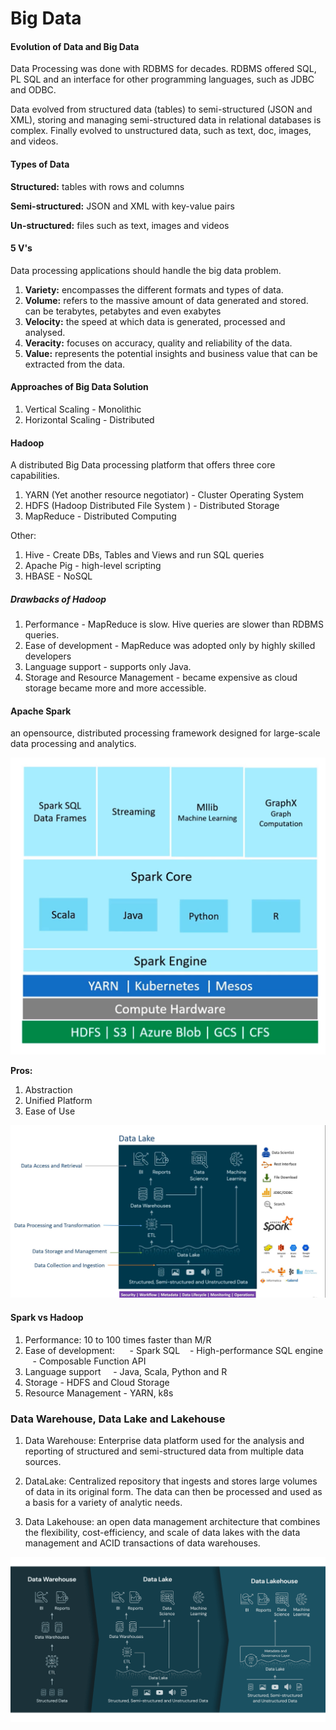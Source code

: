 # Big Data

#### Evolution of Data and Big Data

Data Processing was done with RDBMS for decades. RDBMS offered SQL, PL SQL and an interface for other programming languages, such as JDBC and ODBC.

Data evolved from structured data (tables) to semi-structured (JSON and XML), storing and managing semi-structured data in relational databases is complex. Finally evolved to unstructured data, such as text, doc, images, and videos.

#### Types of Data

**Structured:** tables with rows and columns

**Semi-structured:** JSON and XML with key-value pairs

**Un-structured:** files such as text, images and videos


#### 5 V's

Data processing applications should handle the big data problem.

1. **Variety:** encompasses the different formats and types of data.
2. **Volume:** refers to the massive amount of data generated and stored. can be terabytes, petabytes and even exabytes
3. **Velocity:** the speed at which data is generated, processed and analysed.
4. **Veracity:** focuses on accuracy, quality and reliability of the data.
5. **Value:** represents the potential insights and business value that can be extracted from the data.


#### Approaches of Big Data Solution

1. Vertical Scaling - Monolithic
2. Horizontal Scaling - Distributed

#### Hadoop

A distributed Big Data processing platform that offers three core capabilities.

1. YARN (Yet another resource negotiator) - Cluster Operating System
2. HDFS (Hadoop Distributed File System ) - Distributed Storage
3. MapReduce - Distributed Computing

Other:

1. Hive - Create DBs, Tables and Views and run SQL queries
2. Apache Pig - high-level scripting
3. HBASE - NoSQL

##### Drawbacks of Hadoop

1. Performance - MapReduce is slow. Hive queries are slower than RDBMS queries.
2. Ease of development - MapReduce was adopted only by highly skilled developers 
3. Language support - supports only Java.
4. Storage and Resource Management - became expensive as cloud storage became more and more accessible.

#### Apache Spark

an opensource, distributed processing framework designed for large-scale data processing and analytics.

![spark ecosystem](./images/spark-ecosystem.png)

**Pros:**

1. Abstraction
2. Unified Platform
3. Ease of Use

![data lake](./images/data-lake.png)

#### Spark vs Hadoop

1. Performance: 10 to 100 times faster than M/R
2. Ease of development:  
   - Spark SQL
   - High-performance SQL engine
   - Composable Function API
3. Language support
    - Java, Scala, Python and R
4. Storage - HDFS and Cloud Storage
5. Resource Management - YARN, k8s


### Data Warehouse, Data Lake and Lakehouse

1. Data Warehouse: Enterprise data platform used for the analysis and reporting of structured and semi-structured data from multiple data sources.

2. DataLake: Centralized repository that ingests and stores large volumes of data in its original form. The data can then be processed and used as a basis for a variety of analytic needs.

3. Data Lakehouse: an open data management architecture that combines the flexibility, cost-efficiency, and scale of data lakes with the data management and ACID transactions of data warehouses.

![lakehouse](./images/data-lakehouse-new.png)